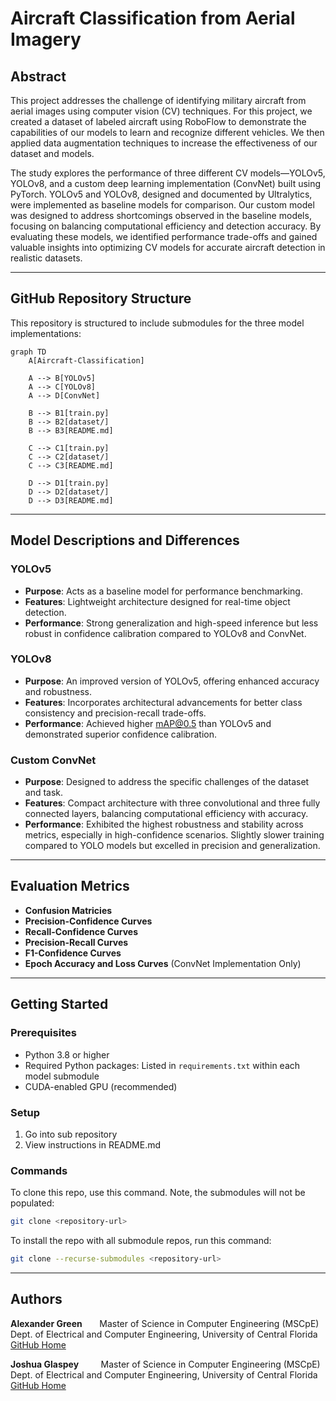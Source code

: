 # Aircraft Classification from Aerial Imagery

## Abstract

This project addresses the challenge of identifying military aircraft from aerial images using computer vision (CV) techniques. For this project, we created a dataset of labeled aircraft using RoboFlow to demonstrate the capabilities of our models to learn and recognize different vehicles. We then applied data augmentation techniques to increase the effectiveness of our dataset and models.

The study explores the performance of three different CV models—YOLOv5, YOLOv8, and a custom deep learning implementation (ConvNet) built using PyTorch. YOLOv5 and YOLOv8, designed and documented by Ultralytics, were implemented as baseline models for comparison. Our custom model was designed to address shortcomings observed in the baseline models, focusing on balancing computational efficiency and detection accuracy. By evaluating these models, we identified performance trade-offs and gained valuable insights into optimizing CV models for accurate aircraft detection in realistic datasets.

---

## GitHub Repository Structure

This repository is structured to include submodules for the three model implementations:

```mermaid
graph TD
    A[Aircraft-Classification]

    A --> B[YOLOv5]
    A --> C[YOLOv8]
    A --> D[ConvNet]

    B --> B1[train.py]
    B --> B2[dataset/]
    B --> B3[README.md]

    C --> C1[train.py]
    C --> C2[dataset/]
    C --> C3[README.md]

    D --> D1[train.py]
    D --> D2[dataset/]
    D --> D3[README.md]
```

---

## Model Descriptions and Differences

### **YOLOv5**

- **Purpose**: Acts as a baseline model for performance benchmarking.
- **Features**: Lightweight architecture designed for real-time object detection.
- **Performance**: Strong generalization and high-speed inference but less robust in confidence calibration compared to YOLOv8 and ConvNet.

### **YOLOv8**

- **Purpose**: An improved version of YOLOv5, offering enhanced accuracy and robustness.
- **Features**: Incorporates architectural advancements for better class consistency and precision-recall trade-offs.
- **Performance**: Achieved higher mAP@0.5 than YOLOv5 and demonstrated superior confidence calibration.

### **Custom ConvNet**

- **Purpose**: Designed to address the specific challenges of the dataset and task.
- **Features**: Compact architecture with three convolutional and three fully connected layers, balancing computational efficiency with accuracy.
- **Performance**: Exhibited the highest robustness and stability across metrics, especially in high-confidence scenarios. Slightly slower training compared to YOLO models but excelled in precision and generalization.

---

## Evaluation Metrics

- **Confusion Matricies**
- **Precision-Confidence Curves**
- **Recall-Confidence Curves**
- **Precision-Recall Curves**
- **F1-Confidence Curves**
- **Epoch Accuracy and Loss Curves** (ConvNet Implementation Only)

---

## Getting Started

### **Prerequisites**

- Python 3.8 or higher
- Required Python packages: Listed in `requirements.txt` within each model submodule
- CUDA-enabled GPU (recommended)

### **Setup**

1. Go into sub repository
2. View instructions in README.md

### **Commands**

To clone this repo, use this command. Note, the submodules will not be populated:

```bash
git clone <repository-url>
```

To install the repo with all submodule repos, run this command:

```bash
git clone --recurse-submodules <repository-url>
```

---

## Authors

**Alexander Green** &nbsp;&nbsp;&nbsp;&nbsp;&nbsp; Master of Science in Computer Engineering (MSCpE)<br>
Dept. of Electrical and Computer Engineering, University of Central Florida<br>
[GitHub Home](https://github.com/alexneilgreen)

**Joshua Glaspey** &nbsp;&nbsp;&nbsp;&nbsp;&nbsp;&nbsp;&nbsp; Master of Science in Computer Engineering (MSCpE)<br>
Dept. of Electrical and Computer Engineering, University of Central Florida<br>
[GitHub Home](https://github.com/jkglaspey)
